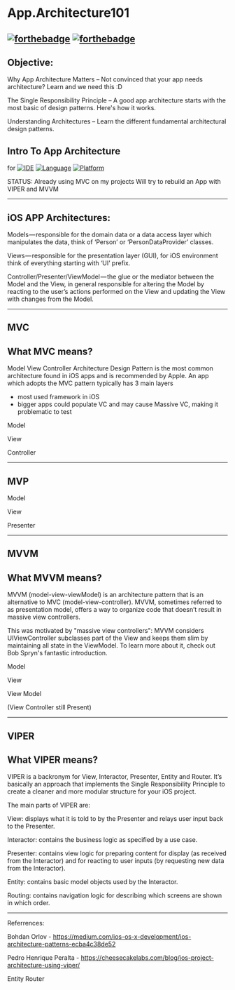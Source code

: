 # App.Architecture101

[![forthebadge](http://forthebadge.com/images/badges/made-with-swift.svg)](http://forthebadge.com) [![forthebadge](http://forthebadge.com/images/badges/built-with-love.svg)](http://forthebadge.com)
----

## Objective:

Why App Architecture Matters – Not convinced that your app needs architecture? Learn and we need this :D

The Single Responsibility Principle – A good app architecture starts with the most basic of design patterns. Here's how it works.

Understanding Architectures – Learn the different fundamental architectural design patterns. 


Intro To App Architecture
---------
for 
[![IDE](https://img.shields.io/badge/Xcode-9-blue.svg)](https://developer.apple.com/xcode/)
[![Language](https://img.shields.io/badge/swift-4-orange.svg)](https://swift.org)
[![Platform](https://img.shields.io/badge/platform-iOS%2011-green.svg)](https://developer.apple.com/ios/)

STATUS:
Already using MVC on my projects
Will try to rebuild an App with VIPER and MVVM


---------
## iOS APP Architectures:

Models — responsible for the domain data or a data access layer which manipulates the data, think of ‘Person’ or ‘PersonDataProvider’ classes.

Views — responsible for the presentation layer (GUI), for iOS environment think of everything starting with ‘UI’ prefix.

Controller/Presenter/ViewModel — the glue or the mediator between the Model and the View, in general responsible for altering the Model by reacting to the user’s actions performed on the View and updating the View with changes from the Model.

---------
## MVC

## What MVC means?
Model View Controller Architecture Design Pattern is the most common architecture found in iOS apps and is recommended by Apple. An app which adopts the MVC pattern typically has 3 main layers

- most used framework in iOS
- bigger apps could populate VC and may cause Massive VC, making it problematic to test

Model 

View 

Controller

---------
## MVP

Model 

View 

Presenter


---------
## MVVM

## What MVVM means?
MVVM (model-view-viewModel) is an architecture pattern that is an alternative to MVC (model-view-controller). MVVM, sometimes referred to as presentation model, offers a way to organize code that doesn’t result in massive view controllers.

This was motivated by "massive view controllers": MVVM considers UIViewController subclasses part of the View and keeps them slim by maintaining all state in the ViewModel.
To learn more about it, check out Bob Spryn's fantastic introduction.

Model

View

View Model

(View Controller still Present)


---------
## VIPER 

## What VIPER means?
VIPER is a backronym for View, Interactor, Presenter, Entity and Router. It’s basically an approach that implements the Single Responsibility Principle to create a cleaner and more modular structure for your iOS project. 

The main parts of VIPER are:


View: displays what it is told to by the Presenter and relays user input back to the Presenter.


Interactor: contains the business logic as specified by a use case.


Presenter: contains view logic for preparing content for display (as received from the Interactor) and for reacting to user 
inputs (by requesting new data from the Interactor).


Entity: contains basic model objects used by the Interactor.


Routing: contains navigation logic for describing which screens are shown in which order.

---------
Referrences:

Bohdan Orlov -
https://medium.com/ios-os-x-development/ios-architecture-patterns-ecba4c38de52

Pedro Henrique Peralta -  https://cheesecakelabs.com/blog/ios-project-architecture-using-viper/

Entity
Router
